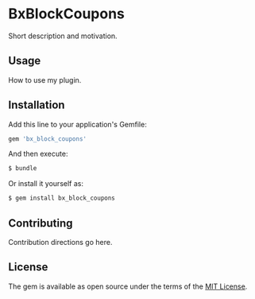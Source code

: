 # BxBlockCoupons
Short description and motivation.

## Usage
How to use my plugin.

## Installation
Add this line to your application's Gemfile:

```ruby
gem 'bx_block_coupons'
```

And then execute:
```bash
$ bundle
```

Or install it yourself as:
```bash
$ gem install bx_block_coupons
```

## Contributing
Contribution directions go here.

## License
The gem is available as open source under the terms of the [MIT License](https://opensource.org/licenses/MIT).
